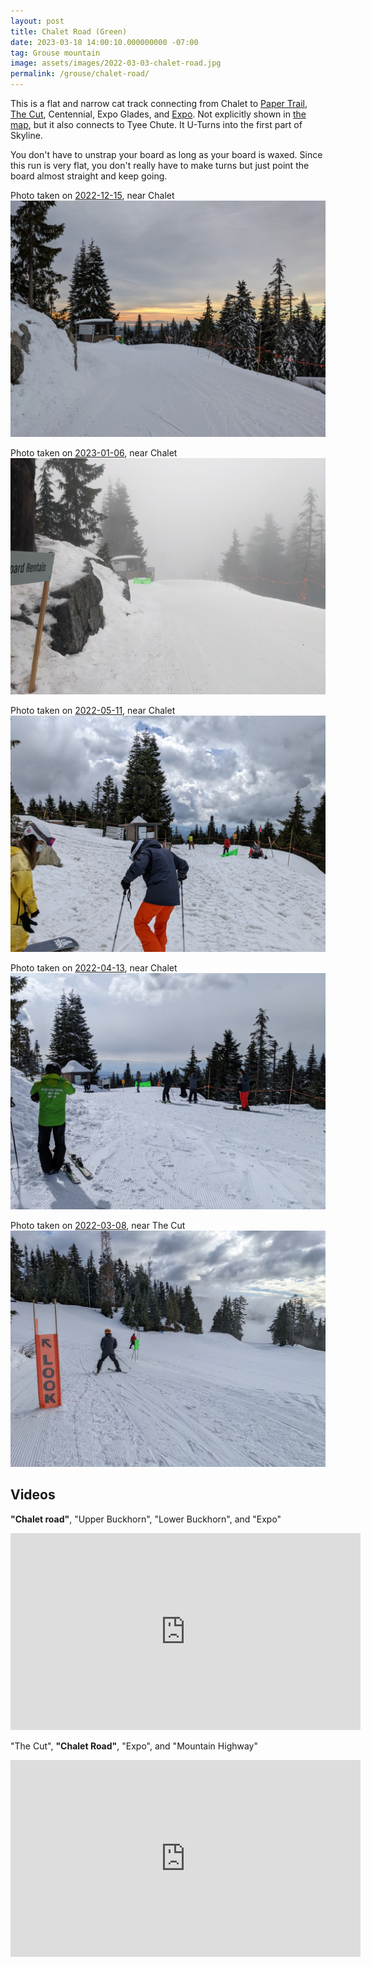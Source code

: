 ```yaml
---
layout: post
title: Chalet Road (Green)
date: 2023-03-18 14:00:10.000000000 -07:00
tag: Grouse mountain
image: assets/images/2022-03-03-chalet-road.jpg
permalink: /grouse/chalet-road/
---
```


This is a flat and narrow cat track connecting from Chalet to [Paper Trail](/paper-trail/), [The Cut](/grouse/the-cut/), Centennial, Expo Glades, and [Expo](/grouse/expo/). Not explicitly shown in [the map](https://www.grousemountain.com/maps/), but it also connects to Tyee Chute. It U-Turns into the first part of Skyline.

You don't have to unstrap your board as long as your board is waxed. Since this run is very flat, you don't really have to make turns but just point the board almost straight and keep going.

Photo taken on [2022-12-15](/2023-01-06-grouse-mountain-snow-report), near Chalet
![](/assets/images/2022-12-15-chalet-road.jpg)

Photo taken on [2023-01-06](/2023-01-06-grouse-mountain-snow-report), near Chalet
![](/assets/images/2023-01-06-chalet-road.jpg)

Photo taken on [2022-05-11](/2022-05-11-grouse-mountain-snow-report), near Chalet
![](/assets/images/2022-05-11-chalet-road.jpg)

Photo taken on [2022-04-13](/2022-04-13-grouse-mountain-snow-report), near Chalet
![](/assets/images/2022-04-13-chalet-road.jpg)

Photo taken on [2022-03-08](/2022-03-08-grouse-mountain-snow-report), near The Cut
![](/assets/images/2022-03-08-chalet-road.jpg)

## Videos

**"Chalet road"**, "Upper Buckhorn", "Lower Buckhorn", and "Expo"
<iframe width="560" height="315" src="https://www.youtube.com/embed/DL5BWLltJ4g" title="YouTube video player" frameborder="0" allow="accelerometer; autoplay; clipboard-write; encrypted-media; gyroscope; picture-in-picture; web-share" allowfullscreen></iframe>

"The Cut", **"Chalet Road"**, "Expo", and "Mountain Highway"
<iframe width="560" height="315" src="https://www.youtube.com/embed/WbsDts6NqRE" title="YouTube video player" frameborder="0" allow="accelerometer; autoplay; clipboard-write; encrypted-media; gyroscope; picture-in-picture; web-share" allowfullscreen></iframe>

